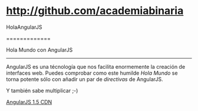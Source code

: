 
http://github.com/academiabinaria
=================================

HolaAngularJS

=============

Hola Mundo con AngularJS
________________________

AngularJS es una técnología que nos facilita enormemente la creación de interfaces web.
Puedes comprobar como este humilde *Hola Mundo* se torna potente sólo con añadir un par de *directivas* de AngularJS.


Y también sabe multiplicar ;-)


[AngularJS 1.5 CDN](https://ajax.googleapis.com/ajax/libs/angularjs/1.5.3/angular.min.js)